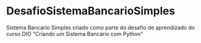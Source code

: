 # DesafioSistemaBancarioSimples
Sistema Bancario Simples criado como parte do desafio de aprendizado do curso DIO "Criando um Sistema Bancário com Python"
